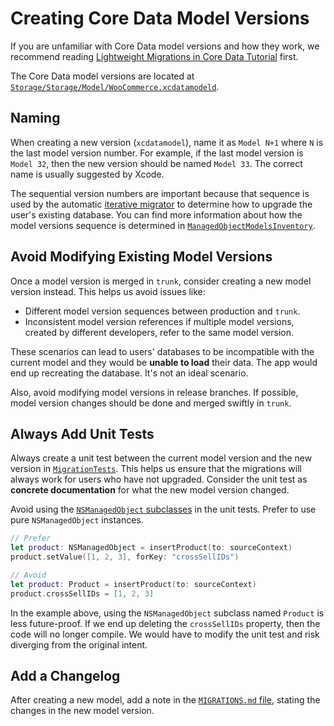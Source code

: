 # Creating Core Data Model Versions

If you are unfamiliar with Core Data model versions and how they work, we recommend reading [Lightweight Migrations in Core Data Tutorial](https://www.raywenderlich.com/7585-lightweight-migrations-in-core-data-tutorial) first.

The Core Data model versions are located at [`Storage/Storage/Model/WooCommerce.xcdatamodeld`](../Storage/Storage/Model/WooCommerce.xcdatamodeld).

## Naming

When creating a new version (`xcdatamodel`), name it as `Model N+1` where `N` is the last model version number. For example, if the last model version is `Model 32`, then the new version should be named `Model 33`. The correct name is usually suggested by Xcode.

The sequential version numbers are important because that sequence is used by the automatic [iterative migrator](../Storage/Storage/CoreData/CoreDataIterativeMigrator.swift) to determine how to upgrade the user's existing database. You can find more information about how the model versions sequence is determined in [`ManagedObjectModelsInventory`](../Storage/Storage/CoreData/ManagedObjectModelsInventory.swift).

## Avoid Modifying Existing Model Versions

Once a model version is merged in `trunk`, consider creating a new model version instead. This helps us avoid issues like:

- Different model version sequences between production and `trunk`.
- Inconsistent model version references if multiple model versions, created by different developers, refer to the same model version.

These scenarios can lead to users' databases to be incompatible with the current model and they would be **unable to load** their data. The app would end up recreating the database. It's not an ideal scenario.

Also, avoid modifying model versions in release branches. If possible, model version changes should be done and merged swiftly in `trunk`.

## Always Add Unit Tests

Always create a unit test between the current model version and the new version in [`MigrationTests`](../Storage/StorageTests/CoreData/MigrationTests.swift). This helps us ensure that the migrations will always work for users who have not upgraded. Consider the unit test as **concrete documentation** for what the new model version changed.

Avoid using the [`NSManagedObject` subclasses](../Storage/Storage/Model) in the unit tests. Prefer to use pure `NSManagedObject` instances.

```swift
// Prefer
let product: NSManagedObject = insertProduct(to: sourceContext)
product.setValue([1, 2, 3], forKey: "crossSellIDs")

// Avoid
let product: Product = insertProduct(to: sourceContext)
product.crossSellIDs = [1, 2, 3]
```

In the example above, using the `NSManagedObject` subclass named `Product` is less future-proof. If we end up deleting the `crossSellIDs` property, then the code will no longer compile. We would have to modify the unit test and risk diverging from the original intent.

## Add a Changelog

After creating a new model, add a note in the [`MIGRATIONS.md` file](../Storage/Storage/Model/MIGRATIONS.md), stating the changes in the new model version.
